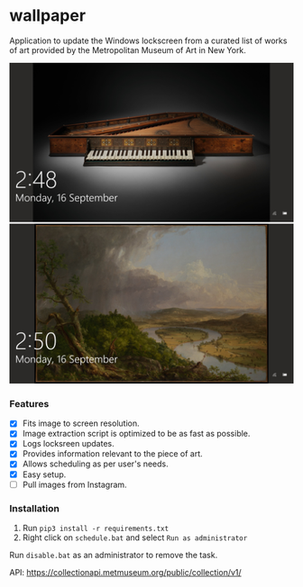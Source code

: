 # wallpaper 

Application to update the Windows lockscreen from a curated list of works of art provided by the Metropolitan Museum of Art in New York. 

![imagelol](./resources/demo1.jpg)
![imagelol](./resources/demo2.jpg)

### Features
- [x] Fits image to screen resolution.
- [x] Image extraction script is optimized to be as fast as possible.
- [x] Logs locksreen updates. 
- [x] Provides information relevant to the piece of art.
- [x] Allows scheduling as per user's needs.
- [x] Easy setup.
- [ ] Pull images from Instagram.

### Installation
1. Run `pip3 install -r requirements.txt`
2. Right click on `schedule.bat` and select `Run as administrator`

Run `disable.bat` as an administrator to remove the task. 

API: https://collectionapi.metmuseum.org/public/collection/v1/
